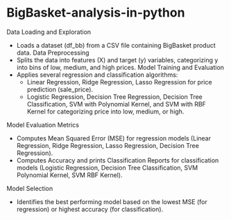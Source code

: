 # BigBasket-analysis-in-python
 
Data Loading and Exploration
- Loads a dataset (df_bb) from a CSV file containing BigBasket product data.
Data Preprocessing
- Splits the data into features (X) and target (y) variables, categorizing y into bins of low, medium, and high prices.
Model Training and Evaluation
- Applies several regression and classification algorithms:
	- Linear Regression, Ridge Regression, Lasso Regression for price prediction (sale_price).
	- Logistic Regression, Decision Tree Regression, Decision Tree Classification, SVM with Polynomial Kernel, and SVM with RBF Kernel for categorizing price into low, medium, or high.

Model Evaluation Metrics
- Computes Mean Squared Error (MSE) for regression models (Linear Regression, Ridge Regression, Lasso Regression, Decision Tree Regression).
- Computes Accuracy and prints Classification Reports for classification models (Logistic Regression, Decision Tree Classification, SVM Polynomial Kernel, SVM RBF Kernel).

Model Selection
- Identifies the best performing model based on the lowest MSE (for regression) or highest accuracy (for classification).
